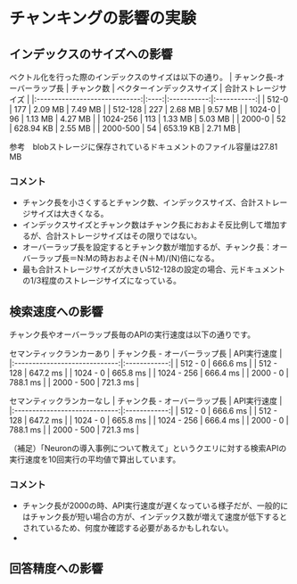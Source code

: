 # チャンキングの影響の実験

## インデックスのサイズへの影響
ベクトル化を行った際のインデックスのサイズは以下の通り。
| チャンク長-オーバーラップ長 | チャンク数 | ベクターインデックスサイズ  | 合計ストレージサイズ |
|:-----------------------------:|:----:|:-----------:|:-----------:|
| 512-0               | 177  | 2.09 MB     |  7.49 MB    |
| 512-128             | 227  | 2.68 MB     |  9.57 MB    |
| 1024-0              |  96  | 1.13 MB     |  4.27 MB    |
| 1024-256            | 113  | 1.33 MB     |  5.03 MB    |
| 2000-0              |  52  | 628.94 KB   |  2.55 MB    |
| 2000-500            |  54  | 653.19 KB   |  2.71 MB    |

参考　blobストレージに保存されているドキュメントのファイル容量は27.81 MB 

### コメント
- チャンク長を小さくするとチャンク数、インデックスサイズ、合計ストレージサイズは大きくなる。
- インデックスサイズとチャンク数はチャンク長におおよそ反比例して増加するが、合計ストレージサイズはその限りではない。
- オーバーラップ長を設定するとチャンク数が増加するが、チャンク長：オーバーラップ長＝N:Mの時おおよそ(N＋M)/(N)倍になる。
- 最も合計ストレージサイズが大きい512-128の設定の場合、元ドキュメントの1/3程度のストレージサイズになっている。

## 検索速度への影響
チャンク長やオーバーラップ長毎のAPIの実行速度は以下の通りです。

セマンティックランカーあり
| チャンク長 - オーバーラップ長 | API実行速度 |
|:-----------------------------:|:------------:|
|           512 - 0            |   666.6 ms   |
|         512 - 128            |   647.2 ms   |
|          1024 - 0            |   665.8 ms   |
|        1024 - 256            |   666.4 ms   |
|          2000 - 0            |   788.1 ms   |
|        2000 - 500            |   721.3 ms   |

セマンティックランカーなし
| チャンク長 - オーバーラップ長 | API実行速度 |
|:-----------------------------:|:------------:|
|           512 - 0            |   666.6 ms   |
|         512 - 128            |   647.2 ms   |
|          1024 - 0            |   665.8 ms   |
|        1024 - 256            |   666.4 ms   |
|          2000 - 0            |   788.1 ms   |
|        2000 - 500            |   721.3 ms   |

（補足）「Neuronの導入事例について教えて」というクエリに対する検索APIの実行速度を10回実行の平均値で算出しています。

### コメント
- チャンク長が2000の時、API実行速度が遅くなっている様子だが、一般的にはチャンク長が短い場合の方が、インデックス数が増えて速度が低下するとされているため、何度か確認する必要があるかもしれない。
- 

## 回答精度への影響





  



